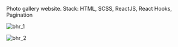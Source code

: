 Photo gallery website. Stack: HTML, SCSS, ReactJS, React Hooks, Pagination

![bhr_1](https://user-images.githubusercontent.com/78507597/208294852-bbcc7e4b-caaf-43f5-ac06-f10c32584584.png)

![bhr_2](https://user-images.githubusercontent.com/78507597/208294857-4577fb67-e3fe-4ff9-99f3-eb1d3c284cf0.png)
